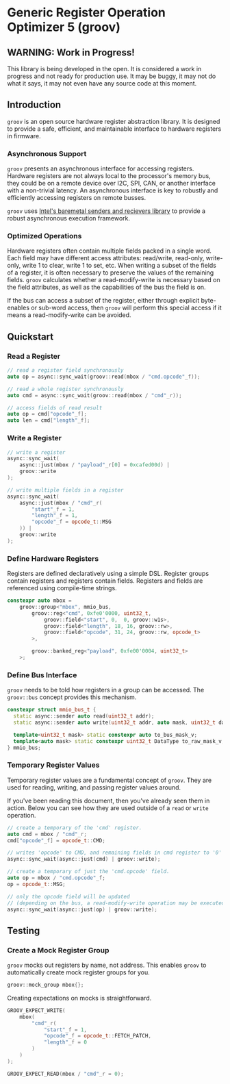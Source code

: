 # Generic Register Operation Optimizer 5 (groov)

## WARNING: Work in Progress!

This library is being developed in the open. It is considered a work in progress
and not ready for production use. It may be buggy, it may not do what it says,
it may not even have any source code at this moment.

## Introduction

`groov` is an open source hardware register abstraction library. It is designed
to provide a safe, efficient, and maintainable interface to hardware registers
in firmware.

### Asynchronous Support

`groov` presents an asynchronous interface for accessing registers. Hardware
registers are not always local to the processor's memory bus, they could be 
on a remote device over I2C, SPI, CAN, or another interface with a non-trivial
latency. An asynchronous interface is key to robustly and efficiently accessing
registers on remote busses.

`groov` uses [Intel's baremetal senders and recievers library](https://github.com/intel/cpp-baremetal-senders-and-receivers) to
provide a robust asynchronous execution framework. 

### Optimized Operations

Hardware registers often contain multiple fields packed in a single word. Each
field may have different access attributes: read/write, read-only, write-only,
write 1 to clear, write 1 to set, etc. When writing a subset of the fields of
a register, it is often necessary to preserve the values of the remaining 
fields. `groov` calculates whether a read-modify-write is necessary based on
the field attributes, as well as the capabilities of the bus the field is on.

If the bus can access a subset of the register, either through explicit byte-
enables or sub-word access, then `groov` will perform this special access if
it means a read-modify-write can be avoided.

## Quickstart

### Read a Register

```c++
// read a register field synchronously
auto op = async::sync_wait(groov::read(mbox / "cmd.opcode"_f));

// read a whole register synchronously
auto cmd = async::sync_wait(groov::read(mbox / "cmd"_r));

// access fields of read result
auto op = cmd["opcode"_f];
auto len = cmd["length"_f];
```

### Write a Register

```c++
// write a register
async::sync_wait(
    async::just(mbox / "payload"_r[0] = 0xcafed00d) |
    groov::write
);

// write multiple fields in a register
async::sync_wait(
    async::just(mbox / "cmd"_r(
        "start"_f = 1,
        "length"_f = 1,
        "opcode"_f = opcode_t::MSG
    )) |
    groov::write
);
```

### Define Hardware Registers

Registers are defined declaratively using a simple DSL. Register groups contain
registers and registers contain fields. Registers and fields are referenced
using compile-time strings.

```c++
constexpr auto mbox = 
    groov::group<"mbox", mmio_bus,
        groov::reg<"cmd", 0xfe0'0000, uint32_t,
            groov::field<"start", 0,  0, groov::w1s>,
            groov::field<"length", 18, 16, groov::rw>,
            groov::field<"opcode", 31, 24, groov::rw, opcode_t>
        >,

        groov::banked_reg<"payload", 0xfe00'0004, uint32_t>
    >;
```

### Define Bus Interface

`groov` needs to be told how registers in a group can be accessed. The 
`groov::bus` concept provides this mechanism.

```c++
constexpr struct mmio_bus_t {
  static async::sender auto read(uint32_t addr);
  static async::sender auto write(uint32_t addr, auto mask, uint32_t data);

  template<uint32_t mask> static constexpr auto to_bus_mask_v;
  template<auto mask> static constexpr uint32_t DataType to_raw_mask_v;
} mmio_bus;
```

### Temporary Register Values

Temporary register values are a fundamental concept of `groov`. They are used
for reading, writing, and passing register values around. 

If you've been reading this document, then you've already seen them in action.
Below you can see how they are used outside of a `read` or `write` operation.

```c++
// create a temporary of the 'cmd' register.
auto cmd = mbox / "cmd"_r;
cmd["opcode"_f] = opcode_t::CMD;

// writes 'opcode' to CMD, and remaining fields in cmd register to '0'
async::sync_wait(async::just(cmd) | groov::write);

// create a temporary of just the 'cmd.opcode' field.
auto op = mbox / "cmd.opcode"_f;
op = opcode_t::MSG;

// only the opcode field will be updated
// (depending on the bus, a read-modify-write operation may be executed)
async::sync_wait(async::just(op) | groov::write);
```

## Testing

### Create a Mock Register Group

`groov` mocks out registers by name, not address. This enables `groov` to
automatically create mock register groups for you.

```c++
groov::mock_group mbox{};
```

Creating expectations on mocks is straightforward.

```c++
GROOV_EXPECT_WRITE(
    mbox(
        "cmd"_r(
            "start"_f = 1, 
            "opcode"_f = opcode_t::FETCH_PATCH, 
            "length"_f = 0
        )
    )
);

GROOV_EXPECT_READ(mbox / "cmd"_r = 0);
```
